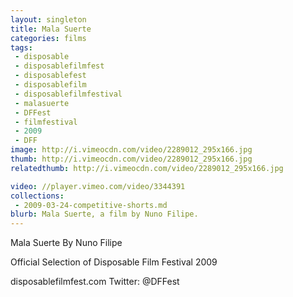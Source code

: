 ```yaml
---
layout: singleton
title: Mala Suerte
categories: films
tags:
 - disposable
 - disposablefilmfest
 - disposablefest
 - disposablefilm
 - disposablefilmfestival
 - malasuerte
 - DFFest
 - filmfestival
 - 2009
 - DFF
image: http://i.vimeocdn.com/video/2289012_295x166.jpg
thumb: http://i.vimeocdn.com/video/2289012_295x166.jpg
relatedthumb: http://i.vimeocdn.com/video/2289012_295x166.jpg

video: //player.vimeo.com/video/3344391
collections:
 - 2009-03-24-competitive-shorts.md
blurb: Mala Suerte, a film by Nuno Filipe.
---
```


Mala Suerte
By Nuno Filipe

Official Selection of Disposable Film Festival 2009

disposablefilmfest.com
Twitter: @DFFest